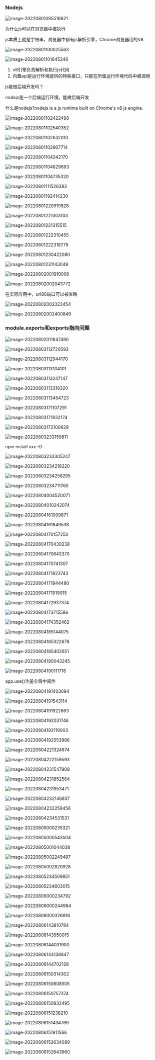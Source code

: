 ### Nodejs

![image-20220801095516621](photo/image-20220801095516621.png)

为什么js可以在浏览器中被执行

js本质上就是字符串，浏览器中都有js解析引擎，Chrome浏览器用的V8

![image-20220801100025563](photo/image-20220801100025563.png)

![image-20220801101645346](photo/image-20220801101645346.png)

1. v8引擎负责解析和执行js代码
2. 内置api是运行环境提供的特殊接口，只能在所属运行环境代码中被调用

js能做后端开发吗？

nodejs是一个后端运行环境，能做后端开发

什么是nodejs?nodejs is a js runtime built on Chrome's v8 js engine.

![image-20220801102422498](photo/image-20220801102422498.png)

![image-20220801102540352](photo/image-20220801102540352.png)

![image-20220801102632010](photo/image-20220801102632010.png)

![image-20220801102907714](photo/image-20220801102907714.png)

![image-20220801104242170](photo/image-20220801104242170.png)

![image-20220801104629693](photo/image-20220801104629693.png)

![image-20220801104735320](photo/image-20220801104735320.png)

![image-20220801111526383](photo/image-20220801111526383.png)

![image-20220801192414230](photo/image-20220801192414230.png)

![image-20220801220919828](photo/image-20220801220919828.png)

![image-20220801221303103](photo/image-20220801221303103.png)

![image-20220801221315515](photo/image-20220801221315515.png)

![image-20220801222310455](photo/image-20220801222310455.png)

![image-20220801222318779](photo/image-20220801222318779.png)

 ![image-20220801230422080](photo/image-20220801230422080.png)

![image-20220801231143049](photo/image-20220801231143049.png)

![image-20220802001910006](photo/image-20220802001910006.png)

![image-20220802002043772](photo/image-20220802002043772.png)

在实际应用中，url80端口可以被省略

![image-20220802002323454](photo/image-20220802002323454.png)

![image-20220802002400849](photo/image-20220802002400849.png)

### module.exports和exports指向问题

![image-20220802011647490](photo/image-20220802011647490.png)

![image-20220803112720593](photo/image-20220803112720593.png)

![image-20220803112944170](photo/image-20220803112944170.png)

![image-20220803113104101](photo/image-20220803113104101.png)

![image-20220803113247147](photo/image-20220803113247147.png)

![image-20220803113319320](photo/image-20220803113319320.png)

![image-20220803113454723](photo/image-20220803113454723.png)

![image-20220803171107291](photo/image-20220803171107291.png)

![image-20220803171632174](photo/image-20220803171632174.png)

![image-20220803172100829](photo/image-20220803172100829.png)

![image-20220803233159811](photo/image-20220803233159811.png)

npm install xxx -D

![image-20220803233305247](photo/image-20220803233305247.png)

![image-20220803234218220](photo/image-20220803234218220.png)

![image-20220803234256295](photo/image-20220803234256295.png)

![image-20220803234711760](photo/image-20220803234711760.png)

![image-20220804004520071](photo/image-20220804004520071.png)

![image-20220804010242074](photo/image-20220804010242074.png)

![image-20220804161009871](photo/image-20220804161009871.png)

![image-20220804161849538](photo/image-20220804161849538.png)

![image-20220804170157250](photo/image-20220804170157250.png)

![image-20220804170430238](photo/image-20220804170430238.png)

![image-20220804170643370](photo/image-20220804170643370.png)

![image-20220804170741307](photo/image-20220804170741307.png)

![image-20220804171823743](photo/image-20220804171823743.png)

![image-20220804171844480](photo/image-20220804171844480.png)

![image-20220804171919015](photo/image-20220804171919015.png)

![image-20220804172937374](photo/image-20220804172937374.png)

![image-20220804173715586](photo/image-20220804173715586.png)

![image-20220804174352462](photo/image-20220804174352462.png)

![image-20220804185144075](photo/image-20220804185144075.png)

![image-20220804185322678](photo/image-20220804185322678.png)

![image-20220804185402651](photo/image-20220804185402651.png)

![image-20220804190043245](photo/image-20220804190043245.png)

![image-20220804190111716](photo/image-20220804190111716.png)

app.use()注册全局中间件

![image-20220804191403094](photo/image-20220804191403094.png)

![image-20220804191543114](photo/image-20220804191543114.png)

![image-20220804191922663](photo/image-20220804191922663.png)

![image-20220804192031746](photo/image-20220804192031746.png)

![image-20220804192119003](photo/image-20220804192119003.png)

![image-20220804192553986](photo/image-20220804192553986.png)

![image-20220804221324674](photo/image-20220804221324674.png)

![image-20220804222159593](photo/image-20220804222159593.png)

![image-20220804231547909](photo/image-20220804231547909.png)

![image-20220804231852564](photo/image-20220804231852564.png)

![image-20220804231953471](photo/image-20220804231953471.png)

![image-20220804232146837](photo/image-20220804232146837.png)

![image-20220804232259456](photo/image-20220804232259456.png)

![image-20220804234531531](photo/image-20220804234531531.png)

![image-20220805000235321](photo/image-20220805000235321.png)

![image-20220805000543504](photo/image-20220805000543504.png)

![image-20220805001044038](photo/image-20220805001044038.png)

![image-20220805002249487](photo/image-20220805002249487.png)

![image-20220805002820928](photo/image-20220805002820928.png)

![image-20220805234509851](photo/image-20220805234509851.png) 

![image-20220805234603015](photo/image-20220805234603015.png)

![image-20220806000234792](photo/image-20220806000234792.png)

![image-20220806000244984](photo/image-20220806000244984.png)

![image-20220806000326816](photo/image-20220806000326816.png)

![image-20220806143810784](photo/image-20220806143810784.png)

![image-20220806143950015](photo/image-20220806143950015.png)

![image-20220806144031900](photo/image-20220806144031900.png)

![image-20220806144138847](photo/image-20220806144138847.png)

![image-20220806144702128](photo/image-20220806144702128.png)

![image-20220806150314302](photo/image-20220806150314302.png)

![image-20220806150608505](photo/image-20220806150608505.png)

![image-20220806150757374](photo/image-20220806150757374.png)

![image-20220806150932495](photo/image-20220806150932495.png)

![image-20220806151238210](photo/image-20220806151238210.png)

![image-20220806151434769](photo/image-20220806151434769.png)

![image-20220806151911566](photo/image-20220806151911566.png)

![image-20220806152634089](photo/image-20220806152634089.png)

![image-20220806152643960](photo/image-20220806152643960.png)
